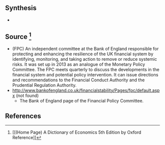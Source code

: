 ## Synthesis
- 
## Source [^1]
- (FPC) An independent committee at the Bank of England responsible for protecting and enhancing the resilience of the UK financial system by identifying, monitoring, and taking action to remove or reduce systemic risks. It was set up in 2013 as an analogue of the Monetary Policy Committee. The FPC meets quarterly to discuss the developments in the financial system and potential policy intervention. It can issue directions and recommendations to the Financial Conduct Authority and the Prudential Regulation Authority.
- http://www.bankofengland.co.uk/financialstability/Pages/fpc/default.aspx (not found)
	- The Bank of England page of the Financial Policy Committee.
## References

[^1]: [[(Home Page) A Dictionary of Economics 5th Edition by Oxford Reference]]